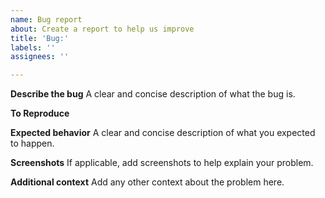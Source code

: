 ```yaml
---
name: Bug report
about: Create a report to help us improve
title: 'Bug:'
labels: ''
assignees: ''

---
```


**Describe the bug**
A clear and concise description of what the bug is.

**To Reproduce**

**Expected behavior**
A clear and concise description of what you expected to happen.

**Screenshots**
If applicable, add screenshots to help explain your problem.

**Additional context**
Add any other context about the problem here.
